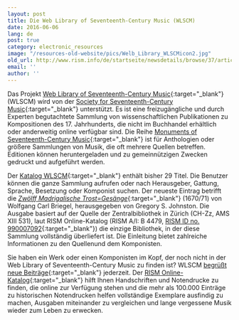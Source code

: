 ```yaml
---
layout: post
title: Die Web Library of Seventeenth-Century Music (WLSCM)
date: 2016-06-06
lang: de
post: true
category: electronic_resources
image: "/resources-old-website/pics/Welb_Library_WLSCMicon2.jpg"
old_url: http://www.rism.info/de/startseite/newsdetails/browse/37/article/64/the-web-library-of-seventeenth-century-music.html
email: ''
author: ''
---
```


Das Projekt [Web Library of Seventeenth-Century Music](http://www.sscm-wlscm.org/){:target="_blank"} (WLSCM) wird von der [Society for Seventeenth-Century Music](http://www.sscm-sscm.org/){:target="_blank"} unterstützt. Es ist eine freizugängliche und durch Experten begutachtete Sammlung von wissenschaftlichen Publikationen zu Kompositionen des 17. Jahrhunderts, die nicht im Buchhandel erhältlich oder anderweitig online verfügbar sind. Die Reihe [Monuments of Seventeenth-Century Music](http://www.sscm-wlscm.org/monuments-of-seventeenth-century-music){:target="_blank"} ist für Anthologien oder größere Sammlungen von Musik, die oft mehrere Quellen betreffen. Editionen können heruntergeladen und zu gemeinnützigen Zwecken gedruckt und aufgeführt werden.

Der [Katalog WLSCM](http://www.sscm-wlscm.org/main-catalogue/full-catalogue-list){:target="_blank"} enthält bisher 29 Titel. Die Benutzer können die ganze Sammlung aufrufen oder nach Herausgeber, Gattung, Sprache, Besetzung oder Komponist suchen. Der neueste Eintrag betrifft die [_Zwölff Madrigalische Trost=Gesänge_](http://www.sscm-wlscm.org/main-catalogue/browse-by-composer/363-zwoelff-madrigalische-trost-gesaenge){:target="_blank"} (1670/71) von Wolfgang Carl Briegel, herausgegeben von Gregory S. Johnston. Die Ausgabe basiert auf der Quelle der Zentralbibliothek in Zürich (CH-Zz, AMS XIII 531), laut RISM Online-Katalog (RISM A/I: B 4479, [RISM ID no. 990007092](https://opac.rism.info/search?id=00000990007092){:target="_blank"}) die einzige Bibliothek, in der diese Sammlung vollständig überliefert ist. Die Einleitung bietet zahlreiche Informationen zu den Quellenund dem Komponisten.

Sie haben ein Werk oder einen Komponisten im Kopf, der noch nicht in der Web Library of Seventeenth-Century Music zu finden ist? WLSCM [begrüßt neue Beiträge](http://www.sscm-wlscm.org/about-us/8-guidelines-for-contributors){:target="_blank"} jederzeit. Der [RISM Online-Katalog](https://opac.rism.info/){:target="_blank"} hilft Ihnen Handschriften und Notendrucke zu finden, die online zur Verfügung stehen und die mehr als 100.000 Einträge zu historischen Notendrucken helfen vollständige Exemplare ausfindig zu machen, Ausgaben miteinander zu vergleichen und lange vergessene Musik wieder zum Leben zu erwecken.
